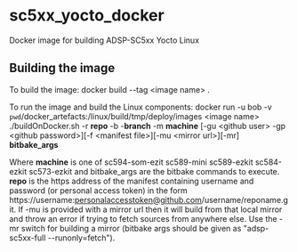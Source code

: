 # sc5xx_yocto_docker
Docker image for building ADSP-SC5xx Yocto Linux

## Building the image
To build the image:
  docker build --tag \<image name> .

To run the image and build the Linux components:
  docker run -u bob -v `pwd`/docker_artefacts:/linux/build/tmp/deploy/images \<image name> ./buildOnDocker.sh -r **repo** -b -**branch** -m **machine** [-gu \<github user> -gp \<github password>][-f \<manifest file>][-mu \<mirror url>][-mr] **bitbake_args**

  Where **machine** is one of sc594-som-ezit sc589-mini sc589-ezkit sc584-ezkit sc573-ezkit and bitbake_args are the bitbake commands to execute. **repo** is the https address of the manifest containing username and password (or personal access token) in the form https://username:personalaccesstoken@github.com/username/reponame.git. If -mu is provided with a mirror url then it will build from that local mirror and throw an error if trying to fetch sources from anywhere else. Use the -mr switch for building a mirror (bitbake args should be given as "adsp-sc5xx-full --runonly=fetch").
